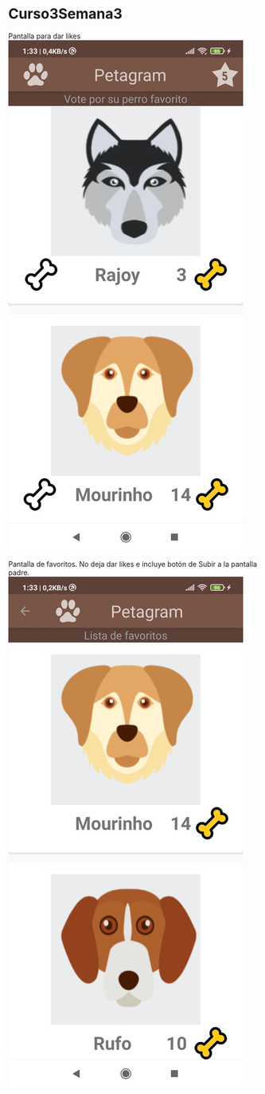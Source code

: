 # Curso3Semana3

Pantalla para dar likes
![Likes](https://github.com/Dalinkovic/Curso3Semana3/blob/master/Screenshot_2021-04-03-01-33-36-072_com.dossis.curso3semana3.jpg?raw=true)

Pantalla de favoritos. No deja dar likes e incluye botón de Subir a la pantalla padre.
![Favoritos](https://github.com/Dalinkovic/Curso3Semana3/blob/master/Screenshot_2021-04-03-01-33-02-819_com.dossis.curso3semana3.jpg?raw=true)

